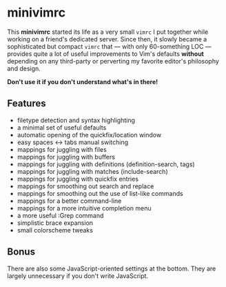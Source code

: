 minivimrc
=========

This **minivimrc** started its life as a very small `vimrc` I put together while working on a friend's dedicated server. Since then, it slowly became a sophisticated but compact `vimrc` that — with only 60-something LOC — provides quite a lot of useful improvements to Vim's defaults **without** depending on any third-party or perverting my favorite editor's philosophy and design.

**Don't use it if you don't understand what's in there!**

## Features

* filetype detection and syntax highlighting
* a minimal set of useful defaults
* automatic opening of the quickfix/location window
* easy spaces ↔︎ tabs manual switching
* mappings for juggling with files
* mappings for juggling with buffers
* mappings for juggling with definitions (definition-search, tags)
* mappings for juggling with matches (include-search)
* mappings for juggling with quickfix entries
* mappings for smoothing out search and replace
* mappings for smoothing out the use of list-like commands
* mappings for a better command-line
* mappings for a more intuitive completion menu
* a more useful :Grep command
* simplistic brace expansion
* small colorscheme tweaks

## Bonus

There are also some JavaScript-oriented settings at the bottom. They are largely unnecessary if you don't write JavaScript.

